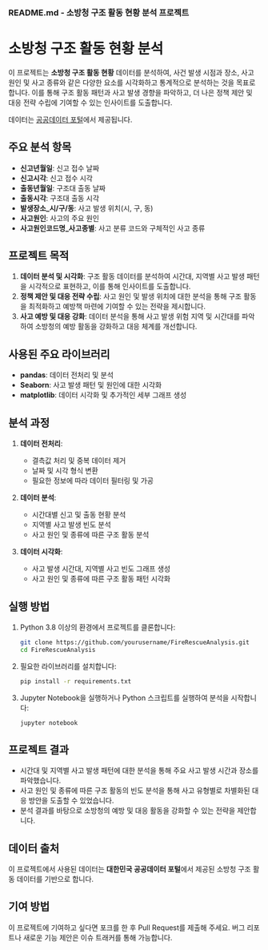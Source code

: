 ### README.md - 소방청 구조 활동 현황 분석 프로젝트

# 소방청 구조 활동 현황 분석

이 프로젝트는 **소방청 구조 활동 현황** 데이터를 분석하여, 사건 발생 시점과 장소, 사고 원인 및 사고 종류와 같은 다양한 요소를 시각화하고 통계적으로 분석하는 것을 목표로 합니다. 이를 통해 구조 활동 패턴과 사고 발생 경향을 파악하고, 더 나은 정책 제안 및 대응 전략 수립에 기여할 수 있는 인사이트를 도출합니다.

데이터는 [공공데이터 포털](https://www.data.go.kr/data/15062386/fileData.do)에서 제공됩니다.

## 주요 분석 항목
- **신고년월일**: 신고 접수 날짜
- **신고시각**: 신고 접수 시각
- **출동년월일**: 구조대 출동 날짜
- **출동시각**: 구조대 출동 시각
- **발생장소_시/구/동**: 사고 발생 위치(시, 구, 동)
- **사고원인**: 사고의 주요 원인
- **사고원인코드명_사고종별**: 사고 분류 코드와 구체적인 사고 종류

## 프로젝트 목적
1. **데이터 분석 및 시각화**: 구조 활동 데이터를 분석하여 시간대, 지역별 사고 발생 패턴을 시각적으로 표현하고, 이를 통해 인사이트를 도출합니다.
2. **정책 제안 및 대응 전략 수립**: 사고 원인 및 발생 위치에 대한 분석을 통해 구조 활동을 최적화하고 예방책 마련에 기여할 수 있는 전략을 제시합니다.
3. **사고 예방 및 대응 강화**: 데이터 분석을 통해 사고 발생 위험 지역 및 시간대를 파악하여 소방청의 예방 활동을 강화하고 대응 체계를 개선합니다.

## 사용된 주요 라이브러리
- **pandas**: 데이터 전처리 및 분석
- **Seaborn**: 사고 발생 패턴 및 원인에 대한 시각화
- **matplotlib**: 데이터 시각화 및 추가적인 세부 그래프 생성

## 분석 과정
1. **데이터 전처리**:
   - 결측값 처리 및 중복 데이터 제거
   - 날짜 및 시각 형식 변환
   - 필요한 정보에 따라 데이터 필터링 및 가공
   
2. **데이터 분석**:
   - 시간대별 신고 및 출동 현황 분석
   - 지역별 사고 발생 빈도 분석
   - 사고 원인 및 종류에 따른 구조 활동 분석

3. **데이터 시각화**:
   - 사고 발생 시간대, 지역별 사고 빈도 그래프 생성
   - 사고 원인 및 종류에 따른 구조 활동 패턴 시각화

## 실행 방법
1. Python 3.8 이상의 환경에서 프로젝트를 클론합니다:

   ```bash
   git clone https://github.com/yourusername/FireRescueAnalysis.git
   cd FireRescueAnalysis
   ```

2. 필요한 라이브러리를 설치합니다:

   ```bash
   pip install -r requirements.txt
   ```

3. Jupyter Notebook을 실행하거나 Python 스크립트를 실행하여 분석을 시작합니다:

   ```bash
   jupyter notebook
   ```

## 프로젝트 결과
- 시간대 및 지역별 사고 발생 패턴에 대한 분석을 통해 주요 사고 발생 시간과 장소를 파악했습니다.
- 사고 원인 및 종류에 따른 구조 활동의 빈도 분석을 통해 사고 유형별로 차별화된 대응 방안을 도출할 수 있었습니다.
- 분석 결과를 바탕으로 소방청의 예방 및 대응 활동을 강화할 수 있는 전략을 제안합니다.

## 데이터 출처
이 프로젝트에서 사용된 데이터는 **대한민국 공공데이터 포털**에서 제공된 소방청 구조 활동 데이터를 기반으로 합니다.

## 기여 방법
이 프로젝트에 기여하고 싶다면 포크를 한 후 Pull Request를 제출해 주세요. 버그 리포트나 새로운 기능 제안은 이슈 트래커를 통해 가능합니다.
